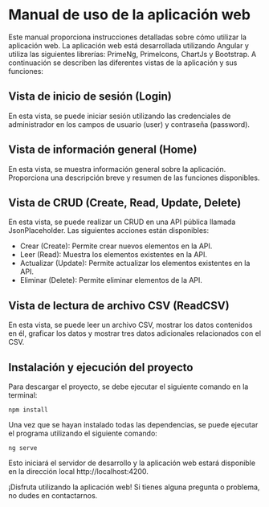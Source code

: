# Manual de uso de la aplicación web

Este manual proporciona instrucciones detalladas sobre cómo utilizar la aplicación web. La aplicación web está desarrollada utilizando Angular y utiliza las siguientes librerías: PrimeNg, PrimeIcons, ChartJs y Bootstrap. A continuación se describen las diferentes vistas de la aplicación y sus funciones:

## Vista de inicio de sesión (Login)
En esta vista, se puede iniciar sesión utilizando las credenciales de administrador en los campos de usuario (user) y contraseña (password).

## Vista de información general (Home)
En esta vista, se muestra información general sobre la aplicación. Proporciona una descripción breve y resumen de las funciones disponibles.

## Vista de CRUD (Create, Read, Update, Delete)
En esta vista, se puede realizar un CRUD en una API pública llamada JsonPlaceholder. Las siguientes acciones están disponibles:
- Crear (Create): Permite crear nuevos elementos en la API.
- Leer (Read): Muestra los elementos existentes en la API.
- Actualizar (Update): Permite actualizar los elementos existentes en la API.
- Eliminar (Delete): Permite eliminar elementos de la API.

## Vista de lectura de archivo CSV (ReadCSV)
En esta vista, se puede leer un archivo CSV, mostrar los datos contenidos en él, graficar los datos y mostrar tres datos adicionales relacionados con el CSV.

## Instalación y ejecución del proyecto
Para descargar el proyecto, se debe ejecutar el siguiente comando en la terminal:
```
npm install
```

Una vez que se hayan instalado todas las dependencias, se puede ejecutar el programa utilizando el siguiente comando:
```
ng serve
```

Esto iniciará el servidor de desarrollo y la aplicación web estará disponible en la dirección local http://localhost:4200.

¡Disfruta utilizando la aplicación web! Si tienes alguna pregunta o problema, no dudes en contactarnos.
